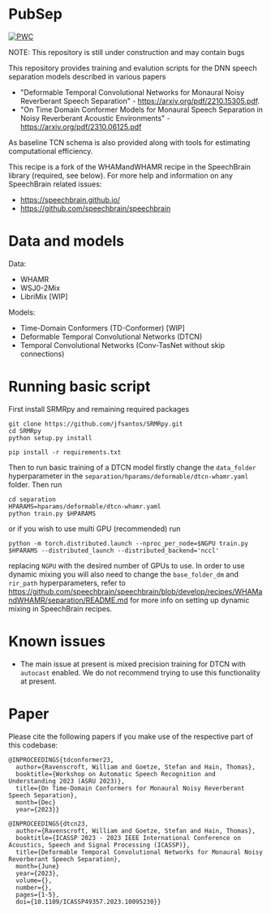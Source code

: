 # PubSep 
[![PWC](https://img.shields.io/endpoint.svg?url=https://paperswithcode.com/badge/on-time-domain-conformer-models-for-monaural/speech-separation-on-whamr)](https://paperswithcode.com/sota/speech-separation-on-whamr?p=on-time-domain-conformer-models-for-monaural)

NOTE: This repository is still under construction and may contain bugs

This repository provides training and evalution scripts for the DNN speech separation models described in various papers 
 * "Deformable Temporal Convolutional Networks for Monaural Noisy Reverberant Speech Separation" - https://arxiv.org/pdf/2210.15305.pdf.
 * "On Time Domain Conformer Models for Monaural Speech Separation in Noisy Reverberant Acoustic Environments" - https://arxiv.org/pdf/2310.06125.pdf

As baseline TCN schema is also provided along with tools for estimating computational efficiency.

This recipe is a fork of the WHAMandWHAMR recipe in the SpeechBrain library (required, see below). For more help and information on any SpeechBrain related issues:
 * https://speechbrain.github.io/
 * https://github.com/speechbrain/speechbrain

# Data and models
Data:
 * WHAMR
 * WSJ0-2Mix
 * LibriMix [WIP]

Models:
 * Time-Domain Conformers (TD-Conformer) [WIP]
 * Deformable Temporal Convolutional Networks (DTCN)
 * Temporal Convolutional Networks (Conv-TasNet without skip connections)

# Running basic script
First install SRMRpy and remaining required packages
```
git clone https://github.com/jfsantos/SRMRpy.git
cd SRMRpy
python setup.py install

pip install -r requirements.txt
```
Then to run basic training of a DTCN model firstly change the ```data_folder``` hyperparameter in the ```separation/hparams/deformable/dtcn-whamr.yaml``` folder. Then run
```
cd separation
HPARAMS=hparams/deformable/dtcn-whamr.yaml
python train.py $HPARAMS
```
or if you wish to use multi GPU (recommended) run
```
python -m torch.distributed.launch --nproc_per_node=$NGPU train.py $HPARAMS --distributed_launch --distributed_backend='nccl' 

```
replacing ```NGPU``` with the desired number of GPUs to use.
In order to use dynamic mixing you will also need to change the ```base_folder_dm``` and ```rir_path``` hyperparameters, refer to https://github.com/speechbrain/speechbrain/blob/develop/recipes/WHAMandWHAMR/separation/README.md for more info on setting up dynamic mixing in SpeechBrain recipes.

# Known issues
 * The main issue at present is mixed precision training for DTCN with ```autocast``` enabled. We do not recommend trying to use this functionality at present.

# Paper
Please cite the following papers if you make use of the respective part of this codebase:
```
@INPROCEEDINGS{tdconformer23,
  author={Ravenscroft, William and Goetze, Stefan and Hain, Thomas},
  booktitle={Workshop on Automatic Speech Recognition and Understanding 2023 (ASRU 2023)}, 
  title={On Time-Domain Conformers for Monaural Noisy Reverberant Speech Separation}, 
  month={Dec}
  year={2023}}

@INPROCEEDINGS{dtcn23,
  author={Ravenscroft, William and Goetze, Stefan and Hain, Thomas},
  booktitle={ICASSP 2023 - 2023 IEEE International Conference on Acoustics, Speech and Signal Processing (ICASSP)}, 
  title={Deformable Temporal Convolutional Networks for Monaural Noisy Reverberant Speech Separation},
  month={June}
  year={2023},
  volume={},
  number={},
  pages={1-5},
  doi={10.1109/ICASSP49357.2023.10095230}}
```
